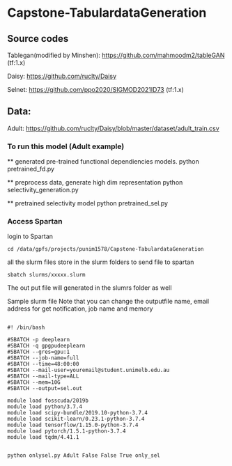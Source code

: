 # Capstone-TabulardataGeneration

## Source codes

Tablegan(modified by Minshen): https://github.com/mahmoodm2/tableGAN (tf:1.x)

Daisy: https://github.com/ruclty/Daisy

Selnet: https://github.com/ppo2020/SIGMOD2021ID73 (tf:1.x)

## Data:
Adult: https://github.com/ruclty/Daisy/blob/master/dataset/adult_train.csv


### To run this model (Adult example) 

** generated pre-trained functional dependiencies models. 
python pretrained_fd.py 

** preprocess data, generate high dim representation
python selectivity_generation.py

** pretrained selectivity model
python pretrained_sel.py 


### Access Spartan
login to Spartan
```
cd /data/gpfs/projects/punim1578/Capstone-TabulardataGeneration
```
all the slurm files store in the slurm folders
to send file to spartan
```
sbatch slurms/xxxxx.slurm
```
The out put file will generated in  the slumrs folder as well

Sample slurm file
Note that you can change the outputfile name, email address for get notification,
job name and memory
```

#! /bin/bash

#SBATCH -p deeplearn
#SBATCH -q gpgpudeeplearn
#SBATCH --gres=gpu:1
#SBATCH --job-name=full
#SBATCH --time=48:00:00
#SBATCH --mail-user=youremail@student.unimelb.edu.au
#SBATCH --mail-type=ALL
#SBATCH --mem=10G
#SBATCH --output=sel.out

module load fosscuda/2019b
module load python/3.7.4
module load scipy-bundle/2019.10-python-3.7.4
module load scikit-learn/0.23.1-python-3.7.4
module load tensorflow/1.15.0-python-3.7.4
module load pytorch/1.5.1-python-3.7.4
module load tqdm/4.41.1


python onlysel.py Adult False False True only_sel
```